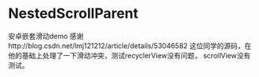 # NestedScrollParent
安卓嵌套滑动demo
感谢http://blog.csdn.net/lmj121212/article/details/53046582  这位同学的源码，在他的基础上处理了一下滑动冲突，测试recyclerView没有问题，
scrollView没有测试。
